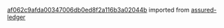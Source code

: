 [af062c9afda00347006db0ed8f2a116b3a02044b](https://github.com/insolar/assured-ledger/commit/af062c9afda00347006db0ed8f2a116b3a02044b) imported from [assured-ledger](https://github.com/insolar/assured-ledger)
